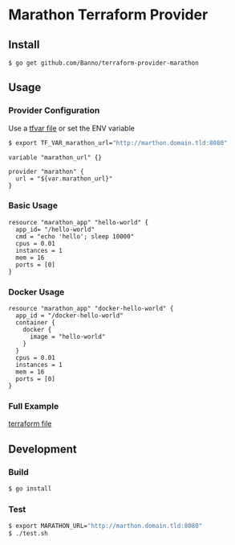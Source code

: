 # Marathon Terraform Provider

## Install
```
$ go get github.com/Banno/terraform-provider-marathon
```

## Usage

### Provider Configuration
Use a [tfvar file](https://www.terraform.io/intro/getting-started/variables.html) or set the ENV variable

```bash
$ export TF_VAR_marathon_url="http://marthon.domain.tld:8080"
```

```hcl
variable "marathon_url" {}

provider "marathon" {
  url = "${var.marathon_url}"
}
```

### Basic Usage
```hcl
resource "marathon_app" "hello-world" {
  app_id= "/hello-world"
  cmd = "echo 'hello'; sleep 10000"
  cpus = 0.01
  instances = 1
  mem = 16
  ports = [0]
}
```

### Docker Usage
```hcl
resource "marathon_app" "docker-hello-world" {
  app_id = "/docker-hello-world"
  container {
    docker {
      image = "hello-world"
    }
  }
  cpus = 0.01
  instances = 1
  mem = 16
  ports = [0]
}
```

### Full Example

[terraform file](test/app-create-example.tf)

## Development

### Build
```bash
$ go install
```

### Test
```bash
$ export MARATHON_URL="http://marthon.domain.tld:8080"
$ ./test.sh
```
